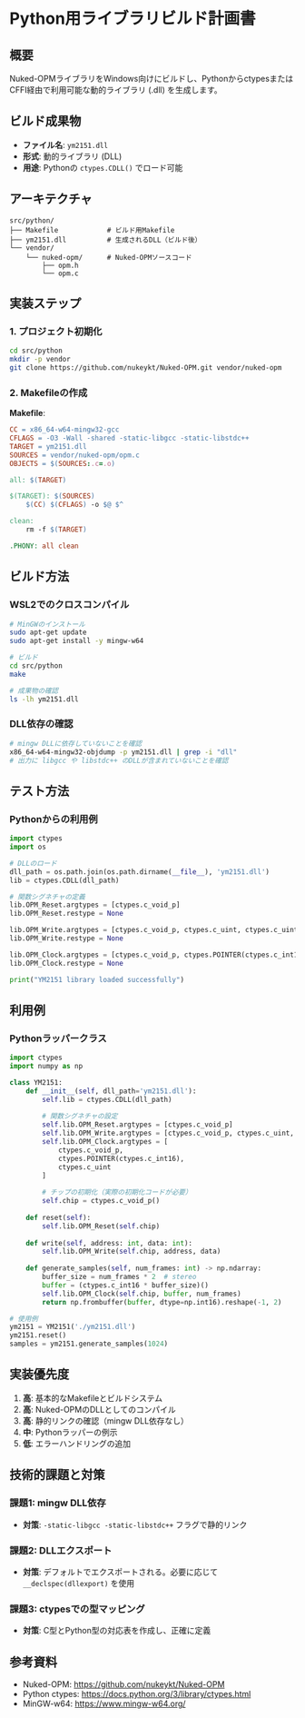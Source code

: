 # Python用ライブラリビルド計画書

## 概要

Nuked-OPMライブラリをWindows向けにビルドし、PythonからctypesまたはCFFI経由で利用可能な動的ライブラリ (.dll) を生成します。

## ビルド成果物

- **ファイル名**: `ym2151.dll`
- **形式**: 動的ライブラリ (DLL)
- **用途**: Pythonの `ctypes.CDLL()` でロード可能

## アーキテクチャ

```
src/python/
├── Makefile            # ビルド用Makefile
├── ym2151.dll          # 生成されるDLL（ビルド後）
└── vendor/
    └── nuked-opm/      # Nuked-OPMソースコード
        ├── opm.h
        └── opm.c
```

## 実装ステップ

### 1. プロジェクト初期化

```bash
cd src/python
mkdir -p vendor
git clone https://github.com/nukeykt/Nuked-OPM.git vendor/nuked-opm
```

### 2. Makefileの作成

**Makefile**:
```makefile
CC = x86_64-w64-mingw32-gcc
CFLAGS = -O3 -Wall -shared -static-libgcc -static-libstdc++
TARGET = ym2151.dll
SOURCES = vendor/nuked-opm/opm.c
OBJECTS = $(SOURCES:.c=.o)

all: $(TARGET)

$(TARGET): $(SOURCES)
	$(CC) $(CFLAGS) -o $@ $^

clean:
	rm -f $(TARGET)

.PHONY: all clean
```

## ビルド方法

### WSL2でのクロスコンパイル

```bash
# MinGWのインストール
sudo apt-get update
sudo apt-get install -y mingw-w64

# ビルド
cd src/python
make

# 成果物の確認
ls -lh ym2151.dll
```

### DLL依存の確認

```bash
# mingw DLLに依存していないことを確認
x86_64-w64-mingw32-objdump -p ym2151.dll | grep -i "dll"
# 出力に libgcc や libstdc++ のDLLが含まれていないことを確認
```

## テスト方法

### Pythonからの利用例

```python
import ctypes
import os

# DLLのロード
dll_path = os.path.join(os.path.dirname(__file__), 'ym2151.dll')
lib = ctypes.CDLL(dll_path)

# 関数シグネチャの定義
lib.OPM_Reset.argtypes = [ctypes.c_void_p]
lib.OPM_Reset.restype = None

lib.OPM_Write.argtypes = [ctypes.c_void_p, ctypes.c_uint, ctypes.c_uint]
lib.OPM_Write.restype = None

lib.OPM_Clock.argtypes = [ctypes.c_void_p, ctypes.POINTER(ctypes.c_int16), ctypes.c_uint]
lib.OPM_Clock.restype = None

print("YM2151 library loaded successfully")
```

## 利用例

### Pythonラッパークラス

```python
import ctypes
import numpy as np

class YM2151:
    def __init__(self, dll_path='ym2151.dll'):
        self.lib = ctypes.CDLL(dll_path)
        
        # 関数シグネチャの設定
        self.lib.OPM_Reset.argtypes = [ctypes.c_void_p]
        self.lib.OPM_Write.argtypes = [ctypes.c_void_p, ctypes.c_uint, ctypes.c_uint]
        self.lib.OPM_Clock.argtypes = [
            ctypes.c_void_p,
            ctypes.POINTER(ctypes.c_int16),
            ctypes.c_uint
        ]
        
        # チップの初期化（実際の初期化コードが必要）
        self.chip = ctypes.c_void_p()
    
    def reset(self):
        self.lib.OPM_Reset(self.chip)
    
    def write(self, address: int, data: int):
        self.lib.OPM_Write(self.chip, address, data)
    
    def generate_samples(self, num_frames: int) -> np.ndarray:
        buffer_size = num_frames * 2  # stereo
        buffer = (ctypes.c_int16 * buffer_size)()
        self.lib.OPM_Clock(self.chip, buffer, num_frames)
        return np.frombuffer(buffer, dtype=np.int16).reshape(-1, 2)

# 使用例
ym2151 = YM2151('./ym2151.dll')
ym2151.reset()
samples = ym2151.generate_samples(1024)
```

## 実装優先度

1. **高**: 基本的なMakefileとビルドシステム
2. **高**: Nuked-OPMのDLLとしてのコンパイル
3. **高**: 静的リンクの確認（mingw DLL依存なし）
4. **中**: Pythonラッパーの例示
5. **低**: エラーハンドリングの追加

## 技術的課題と対策

### 課題1: mingw DLL依存
- **対策**: `-static-libgcc -static-libstdc++` フラグで静的リンク

### 課題2: DLLエクスポート
- **対策**: デフォルトでエクスポートされる。必要に応じて `__declspec(dllexport)` を使用

### 課題3: ctypesでの型マッピング
- **対策**: C型とPython型の対応表を作成し、正確に定義

## 参考資料

- Nuked-OPM: https://github.com/nukeykt/Nuked-OPM
- Python ctypes: https://docs.python.org/3/library/ctypes.html
- MinGW-w64: https://www.mingw-w64.org/
